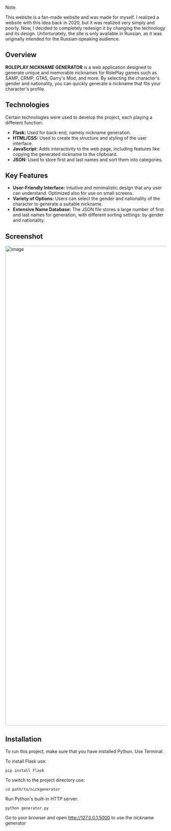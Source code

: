 > [!NOTE]
> This website is a fan-made website and was made for myself. I realized a website with this idea back in 2020, but it was realized very simply and poorly. Now, I decided to completely redesign it by changing the technology and its design. Unfortunately, the site is only available in Russian, as it was originally intended for the Russian-speaking audience.

## Overview
**ROLEPLAY NICKNAME GENERATOR** is a web application designed to generate unique and memorable nicknames for RolePlay games such as SAMP, CRMP, GTA5, Garry's Mod, and more. By selecting the character's gender and nationality, you can quickly generate a nickname that fits your character's profile.


## Technologies
Certain technologies were used to develop the project, each playing a different function:

- **Flask:** Used for back-end, namely nickname generation.
- **HTML/CSS:** Used to create the structure and styling of the user interface.
- **JavaScript:** Adds interactivity to the web page, including features like copying the generated nickname to the clipboard.
- **JSON**: Used to store first and last names and sort them into categories.


## Key Features
- **User-Friendly Interface:** Intuitive and minimalistic design that any user can understand. Optimized also for use on small screens.
- **Variety of Options:** Users can select the gender and nationality of the character to generate a suitable nickname.
- **Extensive Name Database:** The JSON file stores a large number of first and last names for generation, with different sorting settings: by gender and nationality.


## Screenshot
<img width="1506" alt="image" src="https://github.com/juicebucket/nickgenerator/assets/92608350/2f5ff581-e18c-4f15-a44c-b991a9c1aff1">


## Installation
To run this project, make sure that you have installed Python. Use Terminal.

To install Flask use:
```
pip install Flask
```

To switch to the project directory use:
```
cd path/to/nickgenerator
```

Run Python's built-in HTTP server:
```
python generator.py
```

Go to your browser and open http://127.0.0.1:5000 to use the nickname generator

